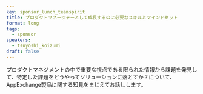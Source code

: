 ```yaml
---
key: sponsor_lunch_teamspirit
title: プロダクトマネージャーとして成長するのに必要なスキルとマインドセット
format: long
tags:
  - sponsor
speakers: 
  - tsuyoshi_koizumi
draft: false
---
```

プロダクトマネジメントの中で重要な視点である限られた情報から課題を発見して、特定した課題をどうやってソリューションに落とすか？について、AppExchange製品に関する知見をまじえてお話しします。